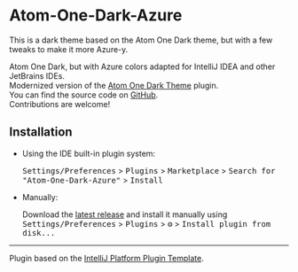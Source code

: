 # Atom-One-Dark-Azure
This is a dark theme based on the Atom One Dark theme, but with a few tweaks to make it more Azure-y.
<!-- Plugin description -->
Atom One Dark, but with Azure colors adapted for IntelliJ IDEA and other JetBrains IDEs.<br>
Modernized version of the <a href="https://plugins.jetbrains.com/plugin/11938-atom-one-dark-theme" target="_blank">Atom One Dark Theme</a> plugin.<br>
You can find the source code on <a href="https://github.com/palmerovicdev/Atom-One-Dark-Azure" target="_blank">GitHub</a>.<br>
Contributions are welcome!
<!-- Plugin description end -->

## Installation

- Using the IDE built-in plugin system:
  
  <kbd>Settings/Preferences</kbd> > <kbd>Plugins</kbd> > <kbd>Marketplace</kbd> > <kbd>Search for "Atom-One-Dark-Azure"</kbd> >
  <kbd>Install</kbd>
  
- Manually:

  Download the [latest release](https://github.com/palmerovicdev/Atom-One-Dark-Azure/releases/latest) and install it manually using
  <kbd>Settings/Preferences</kbd> > <kbd>Plugins</kbd> > <kbd>⚙️</kbd> > <kbd>Install plugin from disk...</kbd>


---
Plugin based on the [IntelliJ Platform Plugin Template][template].

[template]: https://github.com/JetBrains/intellij-platform-plugin-template
[docs:plugin-description]: https://plugins.jetbrains.com/docs/intellij/plugin-user-experience.html#plugin-description-and-presentation